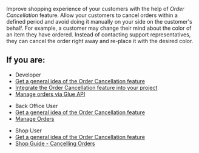 Improve shopping experience of your customers with the help of *Order Cancellation* feature. Allow your customers to cancel orders within a defined period and avoid doing it manually on your side on the customer's behalf. For example, a customer may change their mind about the color of an item they have ordered. Instead of contacting support representatives, they can cancel the order right away and re-place it with the desired color.  

## If you are:

<div class="mr-container">
    <div class="mr-list-container">
        <!-- col1 -->
        <div class="mr-col">
            <ul class="mr-list mr-list-green">
                <li class="mr-title">Developer</li>
                <li><a href="https://documentation.spryker.com/docs/order-cancellation-feature-overview" class="mr-link">Get a general idea of the Order Cancellation feature</a></li>
               <li><a href="https://documentation.spryker.com/docs/order-management-feature-integration" class="mr-link">Integrate the Order Cancellation feature into your project</a></li>
                <li><a href="https://documentation.spryker.com/docs/retrieving-customers-order-history" class="mr-link">Manage orders via Glue API</a></li>
            </ul>
        </div>
        <!-- col2 -->
        <div class="mr-col">
            <ul class="mr-list mr-list-blue">
                <li class="mr-title"> Back Office User</li>
               <li><a href="https://documentation.spryker.com/docs/order-cancellation-feature-overview" class="mr-link">Get a general idea of the Order Cancellation feature</a></li>
                <li><a href="https://documentation.spryker.com/docs/managing-orders" class="mr-link">Manage Orders</a></li>
            </ul>
                </div>
                  <!-- col3 -->
        <div class="mr-col">
            <ul class="mr-list mr-list-red">
                <li class="mr-title">Shop User</li>
              <li><a href="https://documentation.spryker.com/docs/order-cancellation-feature-overview" class="mr-link">Get a general idea of the Order Cancellation feature</a></li>
                <li><a href="https://documentation.spryker.com/docs/shop-guide-cancelling-orders" class="mr-link">Shop Guide - Cancelling Orders</a></li>
            </ul>
        </div>
    </div>
</div>